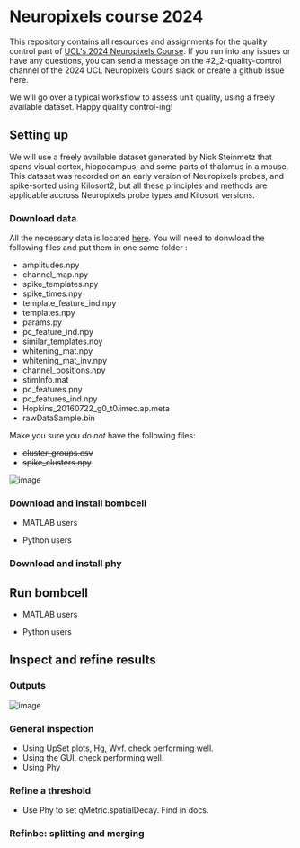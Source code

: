 # Neuropixels course 2024

This repository contains all resources and assignments for the quality control part of [UCL's 2024 Neuropixels Course](https://www.ucl.ac.uk/neuropixels/training/2024-neuropixels-course). If you run into any issues or have any questions, you can send a message on the #2_2-quality-control channel of the 2024 UCL Neuropixels Cours slack or create a github issue here. 

We will go over a typical worksflow to assess unit quality, using a freely available dataset. Happy quality control-ing! 

## Setting up 
We will use a freely available dataset generated by Nick Steinmetz that spans visual cortex, hippocampus, and some parts of thalamus in a mouse. This dataset was recorded on an early version of Neuropixels probes, and spike-sorted using Kilosort2, but all these principles and methods are applicable accross Neuropixels probe types and Kilosort versions. 

### Download data
All the necessary data is located [here](https://rdr.ucl.ac.uk/articles/dataset/Recording_with_a_Neuropixels_probe/25232962/1). You will need to donwload the following files and put them in one same folder : 

- amplitudes.npy
- channel_map.npy
- spike_templates.npy
- spike_times.npy
- template_feature_ind.npy
- templates.npy
- params.py
- pc_feature_ind.npy
- similar_templates.noy
- whitening_mat.npy
- whitening_mat_inv.npy
- channel_positions.npy
- stimInfo.mat
- pc_features.pny
- pc_features_ind.npy
- Hopkins_20160722_g0_t0.imec.ap.meta
- rawDataSample.bin
  
Make you sure you *do not* have the following files:     
- ~~cluster_groups.csv~~
- ~~spike_clusters.npy~~

![image](https://github.com/user-attachments/assets/e3c054d4-7fdc-4843-842c-526c4911c986)

### Download and install bombcell
- MATLAB users

- Python users 
### Download and install phy

## Run bombcell 
- MATLAB users

- Python users 
## Inspect and refine results 
### Outputs 
![image](https://github.com/user-attachments/assets/5a406f67-96b7-4a26-bec8-550eb676106e)

### General inspection
- Using UpSet plots, Hg, Wvf. check performing well. 
- Using the GUI. check performing well. 
- Using Phy
### Refine a threshold
- Use Phy to set qMetric.spatialDecay. Find in docs.
### Refinbe: splitting and merging 
